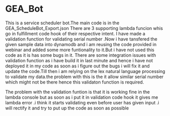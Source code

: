 # GEA_Bot

This is a service scheduler bot.The main code is in the GEA_ScheduleBot_Export.json
There are 3 supporting lambda funcion whis go in fulfillment code hook of their respective intent.
I have made a validation function for validating serial number .Now i have tansfered the given sample data into dynamodb
and i am reusing the code provided in webinar and added some more funtionality to it.But i have not used this code as it is has some 
bugs in it.
There are some integration issues with validation function as i have build it in last minute and hence i have not deployed it in my code
as soon as i figure out the bugs i will fix it and update the code.Till then i am relying on the lex natural language processing to validate 
my data.the problem with this is the it allow similar serial number which might not be there hence this validaton function is required.

The problem with the validation funtion is that it is working fine in the lambda console but as soon as i put it in validation code hook
it gives me lambda error .i think it starts validating even before user has given input .i will rectify it and try to put up the code as soon as 
possible  